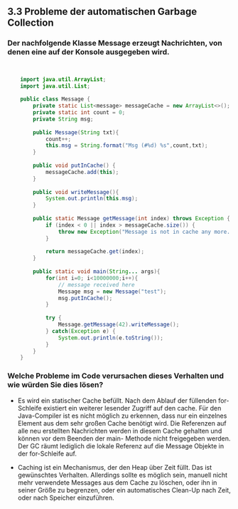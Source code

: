 ## 3.3 Probleme der automatischen Garbage Collection

### Der nachfolgende Klasse Message erzeugt Nachrichten, von denen eine auf der Konsole ausgegeben wird. 

```java


    import java.util.ArrayList;
    import java.util.List;
     
    public class Message {
        private static List<message> messageCache = new ArrayList<>();
        private static int count = 0;
        private String msg;
     
        public Message(String txt){
            count++;
            this.msg = String.format("Msg (#%d) %s",count,txt);
        }
     
        public void putInCache() {
            messageCache.add(this);
        }
     
        public void writeMessage(){
            System.out.println(this.msg);
        }
     
        public static Message getMessage(int index) throws Exception {
            if (index < 0 || index > messageCache.size()) {
                throw new Exception("Message is not in cache any more. Please load it from disk!");
            }
     
            return messageCache.get(index);
        }
     
        public static void main(String... args){
            for(int i=0; i<10000000;i++){
                // message received here
                Message msg = new Message("test");
                msg.putInCache();
            }
     
            try {
                Message.getMessage(42).writeMessage();
            } catch(Exception e) {
                System.out.println(e.toString());
            }
        }
    }

```

### Welche Probleme im Code verursachen dieses Verhalten und wie würden Sie dies lösen?

* Es wird ein statischer Cache befüllt. Nach dem Ablauf der füllenden for-Schleife existiert ein weiterer lesender Zugriff auf den cache. Für den Java-Compiler ist es nicht möglich zu erkennen, dass nur ein einzelnes Element aus dem sehr großen Cache benötigt wird. Die Referenzen auf alle neu erstellten Nachrichten werden in diesem Cache gehalten und können vor dem Beenden der main- Methode nicht freigegeben werden. Der GC räumt lediglich die lokale Referenz auf die Message Objekte in der for-Schleife auf.

* Caching ist ein Mechanismus, der den Heap über Zeit füllt. Das ist gewünschtes Verhalten. Allerdings sollte es möglich sein, manuell nicht mehr verwendete Messages aus dem Cache zu löschen, oder ihn in seiner Größe zu begrenzen, oder ein automatisches Clean-Up nach Zeit, oder nach Speicher einzuführen.